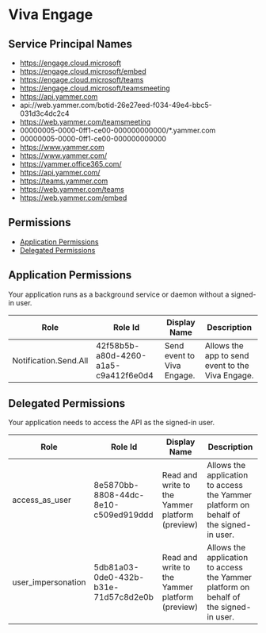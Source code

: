 # Viva Engage
## Service Principal Names
- https://engage.cloud.microsoft
- https://engage.cloud.microsoft/embed
- https://engage.cloud.microsoft/teams
- https://engage.cloud.microsoft/teamsmeeting
- https://api.yammer.com
- api://web.yammer.com/botid-26e27eed-f034-49e4-bbc5-031d3c4dc2c4
- https://web.yammer.com/teamsmeeting
- 00000005-0000-0ff1-ce00-000000000000/*.yammer.com
- 00000005-0000-0ff1-ce00-000000000000
- https://www.yammer.com
- https://www.yammer.com/
- https://yammer.office365.com/
- https://api.yammer.com/
- https://teams.yammer.com
- https://web.yammer.com/teams
- https://web.yammer.com/embed

 ## Permissions
- [Application Permissions](#application-permissions)
- [Delegated Permissions](#delegated-permissions)

## Application Permissions
Your application runs as a background service or daemon without a signed-in user.

| Role | Role Id | Display Name | Description |
|---|---|---|---|
| Notification.Send.All | 42f58b5b-a80d-4260-a1a5-c9a412f6e0d4 | Send event to Viva Engage. | Allows the app to send event to the Viva Engage. |

## Delegated Permissions
Your application needs to access the API as the signed-in user. 

| Role | Role Id | Display Name | Description |
|---|---|---|---|
| access_as_user | 8e5870bb-8808-44dc-8e10-c509ed919ddd | Read and write to the Yammer platform (preview) | Allows the application to access the Yammer platform on behalf of the signed-in user. |
| user_impersonation | 5db81a03-0de0-432b-b31e-71d57c8d2e0b | Read and write to the Yammer platform (preview) | Allows the application to access the Yammer platform on behalf of the signed-in user. |

